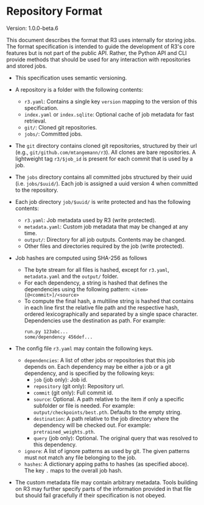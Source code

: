 # Repository Format

Version: 1.0.0-beta.6

This document describes the format that R3 uses internally for storing jobs. The format
specification is intended to guide the development of R3's core features but is not part
of the public API. Rather, the Python API and CLI provide methods that should be used
for any interaction with repositories and stored jobs.

- This specification uses semantic versioning.

- A repository is a folder with the following contents:
  - `r3.yaml`: Contains a single key `version` mapping to the version of this
    specification.
  - `index.yaml` or `index.sqlite`: Optional cache of job metadata for fast retrieval.
  - `git/`: Cloned git repositories.
  - `jobs/`: Committed jobs.

- The `git` directory contains cloned git repositories, structured by their url (e.g.,
  `git/github.com/mtangemann/r3`). All clones are bare repositories. A lightweight tag
  `r3/$job_id` is present for each commit that is used by a job.

- The `jobs` directory contains all committed jobs structured by their uuid (i.e. 
  `jobs/$uuid/`). Each job is assigned a uuid version 4 when committed to the
  repository.

- Each job directory `job/$uuid/` is write protected and has the following contents:
  - `r3.yaml`: Job metadata used by R3 (write protected).
  - `metadata.yaml`: Custom job metadata that may be changed at any time.
  - `output/`: Directory for all job outputs. Contents may be changed.
  - Other files and directories required by the job (write protected).

- Job hashes are computed using SHA-256 as follows
  - The byte stream for all files is hashed, except for `r3.yaml`, `metadata.yaml` and
    the `output/` folder.
  - For each dependency, a string is hashed that defines the dependencies using the
    following pattern: `<item>[@<commit>]/<source>`
  - To compute the final hash, a multiline string is hashed that contains in each line
    first the relative file path and the respective hash, ordered lexicographically and
    separated by a single space character. Dependencies use the destination as path.
     For example:
    ```
    run.py 123abc...
    some/dependency 456def...
    ```

- The config file `r3.yaml` may contain the following keys.
  - `dependencies`: A list of other jobs or repositories that this job depends on. Each
    dependency may be either a job or a git dependency, and is specified by the
    following keys:
    - `job` (job only): Job id.
    - `repository` (git only): Repository url.
    - `commit` (git only): Full commit id.
    - `source`: Optional. A path relative to the item if only a specific subfolder
      or file is needed. For example: `output/checkpoints/best.pth`. Defaults to the
      empty string.
    - `destination`: A path relative to the job directory where the dependency will be
       checked out. For example: `pretrained_weights.pth`.
    - `query` (job only): Optional. The original query that was resolved to this
       dependency.
  - `ignore`: A list of ignore patterns as used by git. The given patterns must not
    match any file belonging to the job.
  - `hashes`: A dictionary apping paths to hashes (as specified aboce). The key `.`
    maps to the overall job hash.

- The custom metadata file may contain arbitrary metadata. Tools building on R3 may
  further specify parts of the information provided in that file but should fail
  gracefully if their specification is not obeyed.
